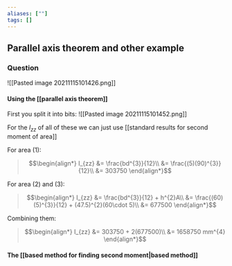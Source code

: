 ```yaml
---
aliases: [""]
tags: []
---
```


## Parallel axis theorem and other example
### Question
![[Pasted image 20211115101426.png]]

#### Using the [[parallel axis theorem]]
First you split it into bits:
![[Pasted image 20211115101452.png]]

For the $I_{zz}$ of all of these we can just use [[standard results for second moment of area]]

For area (1):
> $$\begin{align*}
I_{zz} &= \frac{bd^{3}}{12}\\
&= \frac{(5)(90)^{3}}{12}\\
&= 303750
\end{align*}$$

For area (2) and (3):
> $$\begin{align*}
I_{zz} &= \frac{bd^{3}}{12} + h^{2}A\\
&= \frac{(60)(5)^{3}}{12} + (47.5)^{2}(60\cdot 5)\\
&= 677500
\end{align*}$$

Combining them:
> $$\begin{align*}
   I_{zz} &= 303750 + 2(677500)\\
&= 1658750 mm^{4} 
\end{align*}$$

#### The [[based method for finding second moment|__based__ method]] 
